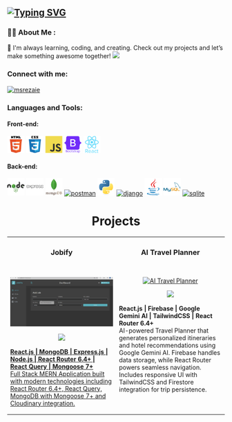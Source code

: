 ## [![Typing SVG](https://readme-typing-svg.herokuapp.com?lines=Hey+there!+My+name+is+Natalia)](https://git.io/typing-svg)
### :woman_technologist: About Me :
👋 I'm always learning, coding, and creating. Check out my projects and let’s make something awesome together! <img src="https://media.giphy.com/media/WUlplcMpOCEmTGBtBW/giphy.gif" width="30">
<h3 align="left">Connect with me:</h3>
<p align="left">
<a href="https://linkedin.com/in/natalia-sirtak" target="blank"><img align="center" src="https://raw.githubusercontent.com/rahuldkjain/github-profile-readme-generator/master/src/images/icons/Social/linked-in-alt.svg" alt="msrezaie" height="30" width="40" /></a>
</p>
<h3 align="left">Languages and Tools:</h3>
<h4 align="left">Front-end:</h3>
<p align="left">
<a href="https://www.w3.org/html/" target="_blank" rel="noreferrer"><img src="https://raw.githubusercontent.com/devicons/devicon/master/icons/html5/html5-original-wordmark.svg" alt="html5" width="40" height="40"/></a>
<a href="https://www.w3schools.com/css/" target="_blank" rel="noreferrer"><img src="https://raw.githubusercontent.com/devicons/devicon/master/icons/css3/css3-original-wordmark.svg" alt="css3" width="40" height="40"/></a>
<a href="https://developer.mozilla.org/en-US/docs/Web/JavaScript" target="_blank" rel="noreferrer"><img src="https://raw.githubusercontent.com/devicons/devicon/master/icons/javascript/javascript-original.svg" alt="javascript" width="40" height="40"/></a>
<a href="https://getbootstrap.com" target="_blank" rel="noreferrer"><img src="https://raw.githubusercontent.com/devicons/devicon/master/icons/bootstrap/bootstrap-plain-wordmark.svg" alt="bootstrap" width="40" height="40"/></a>
<a href="https://react.dev/" target="_blank" rel="noreferrer"> <img src="https://raw.githubusercontent.com/devicons/devicon/master/icons/react/react-original-wordmark.svg" alt="react" width="40" height="40"/></a>
<h4 align="left">Back-end:</h3>
<p align="left">
<a href="https://nodejs.org" target="_blank" rel="noreferrer"><img src="https://raw.githubusercontent.com/devicons/devicon/master/icons/nodejs/nodejs-original-wordmark.svg" alt="nodejs" width="40" height="40"/></a>
<a href="https://expressjs.com" target="_blank" rel="noreferrer"><img src="https://raw.githubusercontent.com/devicons/devicon/master/icons/express/express-original-wordmark.svg" alt="express" width="40" height="40"/></a>
<a href="https://www.mongodb.com/" target="_blank" rel="noreferrer"><img src="https://raw.githubusercontent.com/devicons/devicon/master/icons/mongodb/mongodb-original-wordmark.svg" alt="mongodb" width="40" height="40"/></a>
<a href="https://postman.com" target="_blank" rel="noreferrer"> <img src="https://www.vectorlogo.zone/logos/getpostman/getpostman-icon.svg" alt="postman" width="40" height="40"/></a>
<a href="https://www.python.org" target="_blank" rel="noreferrer"><img src="https://raw.githubusercontent.com/devicons/devicon/master/icons/python/python-original.svg" alt="python" width="40" height="40"/></a>
<a href="https://www.djangoproject.com/" target="_blank" rel="noreferrer"><img src="https://cdn.worldvectorlogo.com/logos/django.svg" alt="django" width="40" height="40"/></a>
<a href="https://www.java.com" target="_blank" rel="noreferrer"><img src="https://raw.githubusercontent.com/devicons/devicon/master/icons/java/java-original.svg" alt="java" width="40" height="40"/></a>
<a href="https://www.mysql.com/" target="_blank" rel="noreferrer"><img src="https://raw.githubusercontent.com/devicons/devicon/master/icons/mysql/mysql-original-wordmark.svg" alt="mysql" width="40" height="40"/></a>
<a href="https://www.sqlite.org/" target="_blank" rel="noreferrer"><img src="https://www.vectorlogo.zone/logos/sqlite/sqlite-icon.svg" alt="sqlite" width="40" height="40"/></a>
</p>

<h1 align="center">Projects</h1>
<table>
  <tr>
    <td width="50%" valign="top">
      <h3 align="center">Jobify</h3><br/>
      <p align="center">
        <a target="_blank" href="https://mern-jobify-qssh.onrender.com">
          <img src="https://github.com/nataliasirt/nataliasirt/blob/main/jobify.gif" alt="portfolio" width="100%">
        </a>
      </p>
      <p align="center">
        <a href="https://github.com/nataliasirt/mern-jobify.git" target="_blank">
          <img src="https://img.shields.io/static/v1?label=|&message=REPO&color=23555f&style=plastic&logo=github&logo-color=white"/>
      </p>
      <p><strong> React.js | MongoDB | Express.js | Node.js | React Router 6.4+ | React Query | Mongoose 7+ </strong><br>Full Stack MERN Application built with modern technologies including React Router 6.4+, React Query, MongoDB with Mongoose 7+ and Cloudinary integration.
 </p>
    </td>
    <td width="50%" valign="top">
  <h3 align="center">AI Travel Planner</h3><br/>
  <p align="center">
    <a target="_blank" href="https://your-live-demo-link.com">
      <img src="https://github.com/nataliasirt/nataliasirt/blob/main/travel-planner.gif" alt="AI Travel Planner" width="100%">
    </a>
  </p>
  <p align="center">
    <a href="https://github.com/nataliasirt/ai-travel-planner.git" target="_blank">
      <img src="https://img.shields.io/static/v1?label=|&message=REPO&color=23555f&style=plastic&logo=github&logo-color=white"/>
    </a>
  </p>
  <p>
    <strong> React.js | Firebase | Google Gemini AI | TailwindCSS | React Router 6.4+ </strong><br>
    AI-powered Travel Planner that generates personalized itineraries and hotel recommendations using Google Gemini AI. 
    Firebase handles data storage, while React Router powers seamless navigation. 
    Includes responsive UI with TailwindCSS and Firestore integration for trip persistence.
  </p>
</td>
